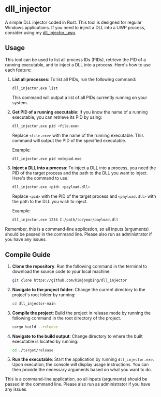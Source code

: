 # dll_injector
A simple DLL injector coded in Rust. This tool is designed for regular Windows applications. If you need to inject a DLL into a UWP process, consider using my [dll_injector_uwp](https://github.com/kimjongbing/dll_injector_uwp/).

## Usage
This tool can be used to list all process IDs (PIDs), retrieve the PID of a running executable, and to inject a DLL into a process. Here's how to use each feature:

1. **List all processes**: To list all PIDs, run the following command:
    ```bash
    dll_injector.exe list
    ```
    This command will output a list of all PIDs currently running on your system.

2. **Get PID of a running executable**: If you know the name of a running executable, you can retrieve its PID by using:
    ```bash
    dll_injector.exe pid <file.exe>
    ```
    Replace `<file.exe>` with the name of the running executable. This command will output the PID of the specified executable.

    Example:
    ```bash
    dll_injector.exe pid notepad.exe
    ```

3. **Inject a DLL into a process**: To inject a DLL into a process, you need the PID of the target process and the path to the DLL you want to inject. Here's the command to use:
    ```bash
    dll_injector.exe <pid> <payload.dll>
    ```
    Replace `<pid>` with the PID of the target process and `<payload.dll>` with the path to the DLL you wish to inject.

    Example:
    ```bash
    dll_injector.exe 1234 C:/path/to/your/payload.dll
    ```

Remember, this is a command-line application, so all inputs (arguments) should be passed in the command line. Please also run as administrator if you have any issues.


## Compile Guide

1. **Clone the repository**: Run the following command in the terminal to download the source code to your local machine.

    ```bash
    git clone https://github.com/kimjongbing/dll_injector
    ```

2. **Navigate to the project folder**: Change the current directory to the project's root folder by running:

    ```bash
    cd dll_injector-main
    ```

3. **Compile the project**: Build the project in release mode by running the following command in the root directory of the project.

    ```bash
    cargo build --release
    ```

4. **Navigate to the build output**: Change directory to where the built executable is located by running:

    ```bash
    cd ./target/release
    ```

5. **Run the executable**: Start the application by running `dll_injector.exe`. Upon execution, the console will display usage instructions. You can then provide the necessary arguments based on what you want to do.

This is a command-line application, so all inputs (arguments) should be passed in the command line. Please also run as administrator if you have any issues.
